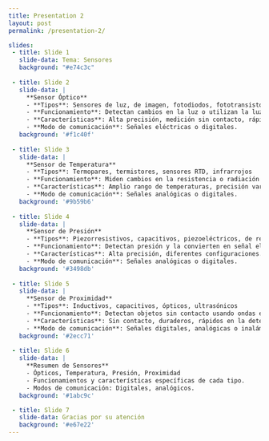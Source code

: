 ```yaml
---
title: Presentation 2
layout: post
permalink: /presentation-2/

slides:
 - title: Slide 1
   slide-data: Tema: Sensores
   background: "#e74c3c"
     
 - title: Slide 2
   slide-data: |
     **Sensor Óptico**  
     - **Tipos**: Sensores de luz, de imagen, fotodiodos, fototransistores, infrarrojos  
     - **Funcionamiento**: Detectan cambios en la luz o utilizan la luz para medir propiedades físicas.  
     - **Características**: Alta precisión, medición sin contacto, rápido.  
     - **Modo de comunicación**: Señales eléctricas o digitales.
   background: '#f1c40f'
   
 - title: Slide 3
   slide-data: |
     **Sensor de Temperatura**  
     - **Tipos**: Termopares, termistores, sensores RTD, infrarrojos  
     - **Funcionamiento**: Miden cambios en la resistencia o radiación térmica.  
     - **Características**: Amplio rango de temperaturas, precisión variable.  
     - **Modo de comunicación**: Señales analógicas o digitales.
   background: '#9b59b6'
   
 - title: Slide 4
   slide-data: |
     **Sensor de Presión**  
     - **Tipos**: Piezorresistivos, capacitivos, piezoeléctricos, de resonancia  
     - **Funcionamiento**: Detectan presión y la convierten en señal eléctrica.  
     - **Características**: Alta precisión, diferentes configuraciones.  
     - **Modo de comunicación**: Señales analógicas o digitales.
   background: '#3498db'
   
 - title: Slide 5
   slide-data: |
     **Sensor de Proximidad**  
     - **Tipos**: Inductivos, capacitivos, ópticos, ultrasónicos  
     - **Funcionamiento**: Detectan objetos sin contacto usando ondas electromagnéticas o ultrasónicas.  
     - **Características**: Sin contacto, duraderos, rápidos en la detección.  
     - **Modo de comunicación**: Señales digitales, analógicas o inalámbricas.
   background: '#2ecc71'
   
 - title: Slide 6
   slide-data: |
     **Resumen de Sensores**  
     - Ópticos, Temperatura, Presión, Proximidad  
     - Funcionamientos y características específicas de cada tipo.  
     - Modos de comunicación: Digitales, analógicos.
   background: '#1abc9c'

 - title: Slide 7
   slide-data: Gracias por su atención
   background: '#e67e22'
---
```

